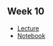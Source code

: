 Week 10
---
- [Lecture](https://wustl.box.com/s/d6vm0btvhx6v7irwg9hmfw47sc60v8jr)
- [Notebook](https://github.com/genome/bfx-workshop/blob/master/lectures/week_10/Untitled.ipynb)
